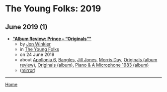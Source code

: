 # The Young Folks: 2019

## June 2019 (1)

 - [**"Album Review: Prince – “Originals”"**](https://www.theyoungfolks.com/review/133972/album-review-prince-originals/)
    - by [Jon Winkler](../../../authors/jon-winkler/index.md)
    - in [The Young Folks](../../../publications/u-z/the-young-folks/index.md)
    - on 24 June 2019
    - about [Apollonia 6](../../../topics/apollonia-6/index.md), [Bangles](../../../topics/bangles/index.md), [Jill Jones](../../../topics/jill-jones/index.md), [Morris Day](../../../topics/morris-day/index.md), [Originals (album review)](../../../topics/album-review/originals/index.md), [Originals (album)](../../../topics/album/originals/index.md), [Piano & A Microphone 1983 (album)](../../../topics/album/piano-a-microphone-1983/index.md)
    - ([mirror](https://web.archive.org/web/*/https://www.theyoungfolks.com/review/133972/album-review-prince-originals/))

----

[Home](../index.md)
